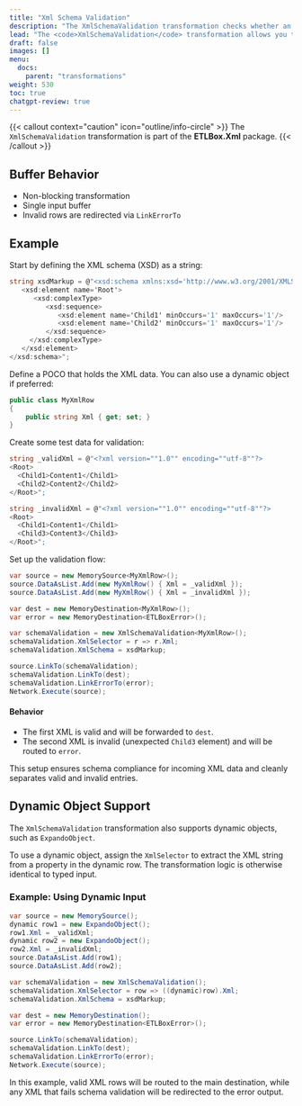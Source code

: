 ```yaml
---
title: "Xml Schema Validation"
description: "The XmlSchemaValidation transformation checks whether an XML string from each input row conforms to a specified XSD schema. If the XML is valid, the row proceeds in the data flow; otherwise, it is redirected to an error output."
lead: "The <code>XmlSchemaValidation</code> transformation allows you to validate an XML string within each row against a provided XSD schema definition. If the XML does not conform to the schema, the entire row is forwarded to the error output."
draft: false
images: []
menu:
  docs:
    parent: "transformations"
weight: 530
toc: true
chatgpt-review: true
---
```


{{< callout context="caution" icon="outline/info-circle" >}}
The `XmlSchemaValidation` transformation is part of the **ETLBox.Xml** package.
{{< /callout >}}

## Buffer Behavior

- Non-blocking transformation
- Single input buffer
- Invalid rows are redirected via `LinkErrorTo`

## Example

Start by defining the XML schema (XSD) as a string:

```csharp
string xsdMarkup = @"<xsd:schema xmlns:xsd='http://www.w3.org/2001/XMLSchema'>
   <xsd:element name='Root'>
      <xsd:complexType>
         <xsd:sequence>
            <xsd:element name='Child1' minOccurs='1' maxOccurs='1'/>
            <xsd:element name='Child2' minOccurs='1' maxOccurs='1'/>
         </xsd:sequence>
     </xsd:complexType>
   </xsd:element>
</xsd:schema>";
```

Define a POCO that holds the XML data. You can also use a dynamic object if preferred:

```csharp
public class MyXmlRow
{
    public string Xml { get; set; }
}
```

Create some test data for validation:

```csharp
string _validXml = @"<?xml version=""1.0"" encoding=""utf-8""?>
<Root>
  <Child1>Content1</Child1>
  <Child2>Content2</Child2>
</Root>";

string _invalidXml = @"<?xml version=""1.0"" encoding=""utf-8""?>
<Root>
  <Child1>Content1</Child1>
  <Child3>Content3</Child3>
</Root>";
```

Set up the validation flow:

```csharp
var source = new MemorySource<MyXmlRow>();
source.DataAsList.Add(new MyXmlRow() { Xml = _validXml });
source.DataAsList.Add(new MyXmlRow() { Xml = _invalidXml });

var dest = new MemoryDestination<MyXmlRow>();
var error = new MemoryDestination<ETLBoxError>();

var schemaValidation = new XmlSchemaValidation<MyXmlRow>();
schemaValidation.XmlSelector = r => r.Xml;
schemaValidation.XmlSchema = xsdMarkup;

source.LinkTo(schemaValidation);
schemaValidation.LinkTo(dest);
schemaValidation.LinkErrorTo(error);
Network.Execute(source);
```

#### Behavior

- The first XML is valid and will be forwarded to `dest`.
- The second XML is invalid (unexpected `Child3` element) and will be routed to `error`.

This setup ensures schema compliance for incoming XML data and cleanly separates valid and invalid entries.


## Dynamic Object Support

The `XmlSchemaValidation` transformation also supports dynamic objects, such as `ExpandoObject`.

To use a dynamic object, assign the `XmlSelector` to extract the XML string from a property in the dynamic row. The transformation logic is otherwise identical to typed input.

### Example: Using Dynamic Input

```csharp
var source = new MemorySource();
dynamic row1 = new ExpandoObject();
row1.Xml = _validXml;
dynamic row2 = new ExpandoObject();
row2.Xml = _invalidXml;
source.DataAsList.Add(row1);
source.DataAsList.Add(row2);

var schemaValidation = new XmlSchemaValidation();
schemaValidation.XmlSelector = row => ((dynamic)row).Xml;
schemaValidation.XmlSchema = xsdMarkup;

var dest = new MemoryDestination();
var error = new MemoryDestination<ETLBoxError>();

source.LinkTo(schemaValidation);
schemaValidation.LinkTo(dest);
schemaValidation.LinkErrorTo(error);
Network.Execute(source);
```

In this example, valid XML rows will be routed to the main destination, while any XML that fails schema validation will be redirected to the error output.
